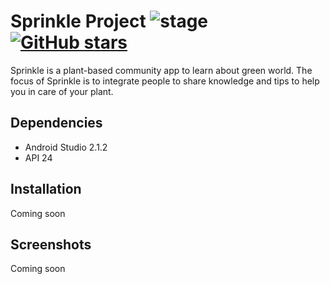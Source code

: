 # Sprinkle Project ![stage](https://img.shields.io/badge/stage-early-orange.svg?style=flat-square) [![GitHub stars](https://img.shields.io/github/stars/badges/shields.svg?style=social&label=Star&maxAge=2592000?style=flat-square)](https://github.com/jrflga/sprinkle-project/stargazers)

Sprinkle is a plant-based community app to learn about green world. The focus of Sprinkle is to integrate people to share knowledge and tips to help you in care of your plant.

## Dependencies

- Android Studio 2.1.2
- API 24

## Installation

Coming soon

## Screenshots

Coming soon
